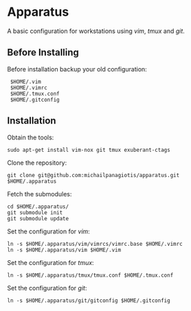 Apparatus
=========

A basic configuration for workstations using *vim*, *tmux* and *git*.

Before Installing
-----------------
Before installation backup your old configuration:

     $HOME/.vim
     $HOME/.vimrc
     $HOME/.tmux.conf
     $HOME/.gitconfig

Installation
------------

Obtain the tools:

    sudo apt-get install vim-nox git tmux exuberant-ctags

Clone the repository:

    git clone git@github.com:michailpanagiotis/apparatus.git $HOME/.apparatus


Fetch the submodules:

    cd $HOME/.apparatus/
    git submodule init
    git submodule update

Set the configuration for *vim*:

    ln -s $HOME/.apparatus/vim/vimrcs/vimrc.base $HOME/.vimrc
    ln -s $HOME/.apparatus/vim $HOME/.vim

Set the configuration for *tmux*:

    ln -s $HOME/.apparatus/tmux/tmux.conf $HOME/.tmux.conf

Set the configuration for *git*:

    ln -s $HOME/.apparatus/git/gitconfig $HOME/.gitconfig
